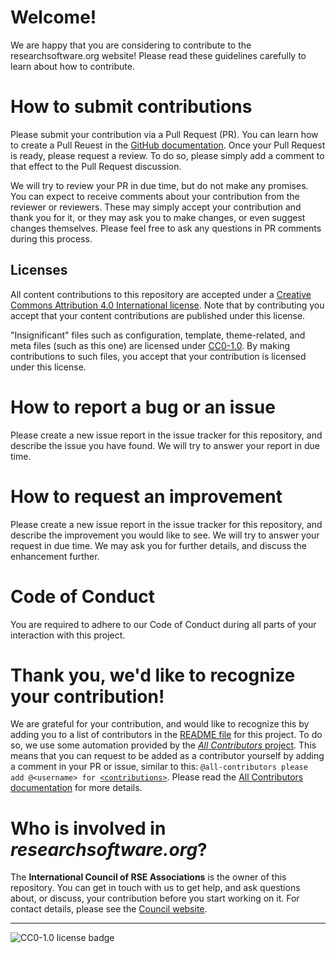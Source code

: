 # Welcome!

We are happy that you are considering to contribute to the researchsoftware.org website!
Please read these guidelines carefully to learn about how to contribute.

# How to submit contributions

Please submit your contribution via a Pull Request (PR).
You can learn how to create a Pull Reuest in the [GitHub documentation](https://docs.github.com/en/github/collaborating-with-issues-and-pull-requests/creating-a-pull-request).
Once your Pull Request is ready, please request a review.
To do so, please simply add a comment to that effect to the Pull Request discussion.

We will try to review your PR in due time, but do not make any promises.
You can expect to receive comments about your contribution from the reviewer or reviewers.
These may simply accept your contribution and thank you for it, or they may ask you to make changes, or even suggest changes themselves.
Please feel free to ask any questions in PR comments during this process.

## Licenses

All content contributions to this repository are accepted under a [Creative Commons Attribution 4.0 International license](LICENSE). Note that by contributing you accept that your content contributions are published under this license.

"Insignificant" files such as configuration, template, theme-related, and meta files (such as this one) are licensed under [CC0-1.0](https://creativecommons.org/publicdomain/zero/1.0/deed.en). By making contributions to such files, you accept that your contribution is licensed under this license.

# How to report a bug or an issue

Please create a new issue report in the issue tracker for this repository, and describe the issue you have found.
We will try to answer your report in due time.

# How to request an improvement

Please create a new issue report in the issue tracker for this repository, and describe the improvement you would like to see.
We will try to answer your request in due time.
We may ask you for further details, and discuss the enhancement further.

# Code of Conduct

You are required to adhere to our Code of Conduct during all parts of your interaction with this project.

# Thank you, we'd like to recognize your contribution!

We are grateful for your contribution, and would like to recognize this by adding you to a list of contributors in the [README file](README.md) for this project.
To do so, we use some automation provided by the [*All Contributors* project](https://allcontributors.org/).
This means that you can request to be added as a contributor yourself by adding a comment in your PR or issue, similar to this: `@all-contributors please add @<username> for `[`<contributions>`](https://allcontributors.org/docs/en/emoji-key).
Please read the [All Contributors documentation](https://allcontributors.org/docs/en/bot/usage) for more details.

# Who is involved in *researchsoftware.org*?

The **International Council of RSE Associations** is the owner of this repository.
You can get in touch with us to get help, and ask questions about, or discuss, your contribution before you start working on it.
For contact details, please see the [Council website](https://researchsoftware.org/council.html).

---

![CC0-1.0 license badge](https://img.shields.io/badge/license-CC0--1.0-blue)